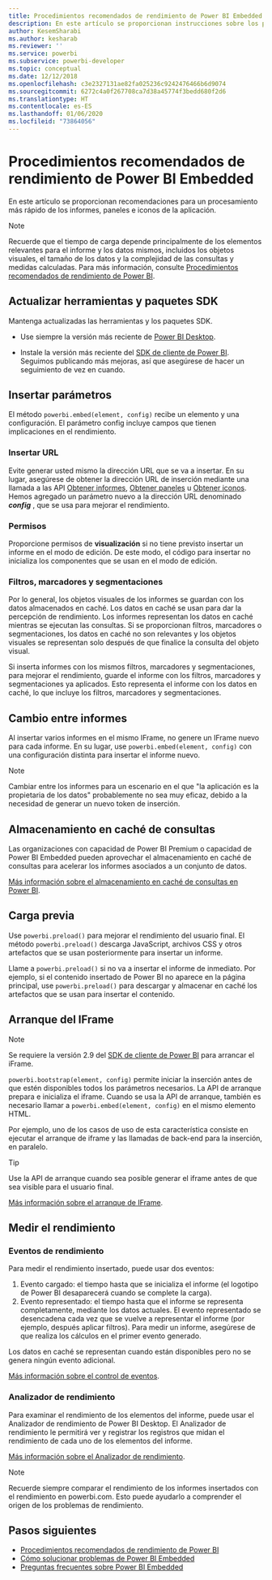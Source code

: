 ```yaml
---
title: Procedimientos recomendados de rendimiento de Power BI Embedded
description: En este artículo se proporcionan instrucciones sobre los procedimientos recomendados de análisis integrado.
author: KesemSharabi
ms.author: kesharab
ms.reviewer: ''
ms.service: powerbi
ms.subservice: powerbi-developer
ms.topic: conceptual
ms.date: 12/12/2018
ms.openlocfilehash: c3e2327131ae82fa025236c9242476466b6d9074
ms.sourcegitcommit: 6272c4a0f267708ca7d38a45774f3bedd680f2d6
ms.translationtype: HT
ms.contentlocale: es-ES
ms.lasthandoff: 01/06/2020
ms.locfileid: "73864056"
---
```

# <a name="power-bi-embedded-performance-best-practices"></a>Procedimientos recomendados de rendimiento de Power BI Embedded

En este artículo se proporcionan recomendaciones para un procesamiento más rápido de los informes, paneles e iconos de la aplicación.

> [!Note]
> Recuerde que el tiempo de carga depende principalmente de los elementos relevantes para el informe y los datos mismos, incluidos los objetos visuales, el tamaño de los datos y la complejidad de las consultas y medidas calculadas. Para más información, consulte [Procedimientos recomendados de rendimiento de Power BI](../power-bi-reports-performance.md).

## <a name="update-tools-and-sdk-packages"></a>Actualizar herramientas y paquetes SDK

Mantenga actualizadas las herramientas y los paquetes SDK.

* Use siempre la versión más reciente de [Power BI Desktop](https://powerbi.microsoft.com/desktop/).

* Instale la versión más reciente del [SDK de cliente de Power BI](https://github.com/Microsoft/PowerBI-JavaScript). Seguimos publicando más mejoras, así que asegúrese de hacer un seguimiento de vez en cuando.

## <a name="embed-parameters"></a>Insertar parámetros

El método `powerbi.embed(element, config)` recibe un elemento y una configuración. El parámetro config incluye campos que tienen implicaciones en el rendimiento.

### <a name="embed-url"></a>Insertar URL

Evite generar usted mismo la dirección URL que se va a insertar. En su lugar, asegúrese de obtener la dirección URL de inserción mediante una llamada a las API [Obtener informes](/rest/api/power-bi/reports/getreportsingroup), [Obtener paneles](/rest/api/power-bi/dashboards/getdashboardsingroup) u [Obtener iconos](/rest/api/power-bi/dashboards/gettilesingroup). Hemos agregado un parámetro nuevo a la dirección URL denominado **_config_** , que se usa para mejorar el rendimiento.

### <a name="permissions"></a>Permisos

Proporcione permisos de **visualización** si no tiene previsto insertar un informe en el modo de edición. De este modo, el código para insertar no inicializa los componentes que se usan en el modo de edición.

### <a name="filters-bookmarks-and-slicers"></a>Filtros, marcadores y segmentaciones

Por lo general, los objetos visuales de los informes se guardan con los datos almacenados en caché. Los datos en caché se usan para dar la percepción de rendimiento. Los informes representan los datos en caché mientras se ejecutan las consultas. Si se proporcionan filtros, marcadores o segmentaciones, los datos en caché no son relevantes y los objetos visuales se representan solo después de que finalice la consulta del objeto visual.

Si inserta informes con los mismos filtros, marcadores y segmentaciones, para mejorar el rendimiento, guarde el informe con los filtros, marcadores y segmentaciones ya aplicados. Esto representa el informe con los datos en caché, lo que incluye los filtros, marcadores y segmentaciones.

## <a name="switching-between-reports"></a>Cambio entre informes

Al insertar varios informes en el mismo IFrame, no genere un IFrame nuevo para cada informe. En su lugar, use `powerbi.embed(element, config)` con una configuración distinta para insertar el informe nuevo.

> [!NOTE]
> Cambiar entre los informes para un escenario en el que "la aplicación es la propietaria de los datos" probablemente no sea muy eficaz, debido a la necesidad de generar un nuevo token de inserción.

## <a name="query-caching"></a>Almacenamiento en caché de consultas

Las organizaciones con capacidad de Power BI Premium o capacidad de Power BI Embedded pueden aprovechar el almacenamiento en caché de consultas para acelerar los informes asociados a un conjunto de datos.

[Más información sobre el almacenamiento en caché de consultas en Power BI](../power-bi-query-caching.md).

## <a name="preload"></a>Carga previa

Use `powerbi.preload()` para mejorar el rendimiento del usuario final. El método `powerbi.preload()` descarga JavaScript, archivos CSS y otros artefactos que se usan posteriormente para insertar un informe.

Llame a `powerbi.preload()` si no va a insertar el informe de inmediato. Por ejemplo, si el contenido insertado de Power BI no aparece en la página principal, use `powerbi.preload()` para descargar y almacenar en caché los artefactos que se usan para insertar el contenido.

## <a name="bootstrapping-the-iframe"></a>Arranque del IFrame

> [!NOTE]
> Se requiere la versión 2.9 del [SDK de cliente de Power BI](https://github.com/Microsoft/PowerBI-JavaScript) para arrancar el iFrame.

`powerbi.bootstrap(element, config)` permite iniciar la inserción antes de que estén disponibles todos los parámetros necesarios. La API de arranque prepara e inicializa el iframe.
Cuando se usa la API de arranque, también es necesario llamar a `powerbi.embed(element, config)` en el mismo elemento HTML.

Por ejemplo, uno de los casos de uso de esta característica consiste en ejecutar el arranque de iframe y las llamadas de back-end para la inserción, en paralelo.
> [!TIP]
> Use la API de arranque cuando sea posible generar el iframe antes de que sea visible para el usuario final.

[Más información sobre el arranque de IFrame](https://github.com/Microsoft/PowerBI-JavaScript/wiki/Bootstrap-For-Better-Performance).

## <a name="measure-performance"></a>Medir el rendimiento

### <a name="performance-events"></a>Eventos de rendimiento

Para medir el rendimiento insertado, puede usar dos eventos:

1. Evento cargado: el tiempo hasta que se inicializa el informe (el logotipo de Power BI desaparecerá cuando se complete la carga).
2. Evento representado: el tiempo hasta que el informe se representa completamente, mediante los datos actuales. El evento representado se desencadena cada vez que se vuelve a representar el informe (por ejemplo, después aplicar filtros). Para medir un informe, asegúrese de que realiza los cálculos en el primer evento generado.

Los datos en caché se representan cuando están disponibles pero no se genera ningún evento adicional.

[Más información sobre el control de eventos](https://github.com/Microsoft/PowerBI-JavaScript/wiki/Handling-Events).

### <a name="performance-analyzer"></a>Analizador de rendimiento

Para examinar el rendimiento de los elementos del informe, puede usar el Analizador de rendimiento de Power BI Desktop.
El Analizador de rendimiento le permitirá ver y registrar los registros que midan el rendimiento de cada uno de los elementos del informe.

[Más información sobre el Analizador de rendimiento](../desktop-performance-analyzer.md).

> [!NOTE]
> Recuerde siempre comparar el rendimiento de los informes insertados con el rendimiento en powerbi.com. Esto puede ayudarlo a comprender el origen de los problemas de rendimiento.

## <a name="next-steps"></a>Pasos siguientes

* [Procedimientos recomendados de rendimiento de Power BI](../power-bi-reports-performance.md)
* [Cómo solucionar problemas de Power BI Embedded](embedded-troubleshoot.md)
* [Preguntas frecuentes sobre Power BI Embedded](embedded-faq.md)
